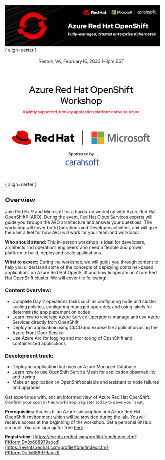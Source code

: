 ![home-page-image](./assets/images/OpenShift_ARO_UPDATE.jpg){ align=center }
![home-page-image](./assets/images/carahsoft-header.png){ align=center }

## Overview
Join Red Hat® and Microsoft for a hands-on workshop with Azure Red Hat OpenShift® (ARO). During the event, Red Hat Cloud Services experts will guide you through the ARO architecture and answer your questions. The workshop will cover both Operations and Developer activities, and will give the user a feel for how ARO will work for your team and workloads.

**Who should attend:** This in-person workshop is ideal for developers, architects and operations engineers who need a flexible and proven platform to build, deploy and scale applications.

**What to expect:** During the workshop, we will guide you through content to help you understand some of the concepts of deploying container-based applications on Azure Red Hat OpenShift and how to operate an Azure Red Hat OpenShift cluster. We will cover the following:

### Content Overview:

- Complete Day 2 operations tasks such as configuring node and cluster scaling policies, configuring managed upgrades, and using labels for deterministic app placement on nodes
- Learn how to leverage Azure Service Operator to manage and use Azure Services directly from OpenShift
- Deploy an application using CI/CD and expose the application using the Azure Front Door Service
- Use Azure Arc for logging and monitoring of OpenShift and containerized applications

### Development track:

- Deploy an application that uses an Azure Managed Database
- Learn how to use OpenShift Service Mesh for application observability and tracing
- Make an application on OpenShift scalable and resistant to node failures and upgrades

Get experience with, and an informed view of Azure Red Hat OpenShift. Confirm your spot in this workshop, register today to save your seat.

**Prerequisites:** Access to an Azure subscription and Azure Red Hat OpenShift environment which will be provided during the lab. You will receive access at the beginning of the workshop.  Get a personal GitHub account. You can sign up for free [here](https://github.com/signup).

**Registration:** [https://events.redhat.com/profile/form/index.cfm?PKformID=0x688979abcd](https://events.redhat.com/profile/form/index.cfm?PKformID=0x688979abcd)

